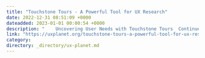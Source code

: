```yaml
---
title: "Touchstone Tours - A Powerful Tool for UX Research"
date: 2022-12-31 08:51:09 +0000
dateadded: 2023-01-01 00:00:54 +0000
description: "    Uncovering User Needs with Touchstone Tours  Continue reading on UX Planet »  "
link: "https://uxplanet.org/touchstone-tours-a-powerful-tool-for-ux-research-66f958211c2b?source=rss----819cc2aaeee0---4"
category:
directory: _directory/ux-planet.md
---
```

